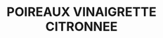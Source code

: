 ---
title: POIREAUX VINAIGRETTE CITRONNEE
draft: false
layout: recettes
type: entree
categories:
  - Salade
auteur: Auré
regime:
  - vegan
cuisson: Oui
temperature: Froid
plate: 50
quantite_desc: "100"
check: Oui
checkAlwaysOk: false
ingredients:
  legumes:
    - title: Ail
      quantite: 5
      unit: gousse·s
    - title: Citron jaune
      quantite: 4
      unit: unité
    - title: Poireau
      quantite: 52
      unit: unité
  lof:
    - title: huile d'olive
      quantite: 750
      unit: ml
  epices:
    - title: Thym
      quantite: 5
      unit: grammes
    - title: Moutarde
      quantite: 200
  sucres:
    - title: "Sirop d'érable "
      quantite: 150
      unit: ml
preparation: |-
  Couper une fois dans la longueur les poireaux. Oter le cul et garder le vert.

  Les laver correctement.

  Les cuire à la vapeur. Ils doivent être bien bien fondants.

  Faire la vinaigrette.

  Les poireaux peuvent être servis tièdes ou froids.
publishDate: 2025-01-05T20:40:00.000Z
uuid: sbpn8dbs
titleslug: poireaux-vinaigrette-citronnee_sbpn8dbs
---